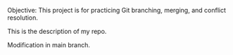 Objective: This project is for practicing Git branching, merging, and conflict resolution.

This is the description of my repo.

Modification in main branch.
